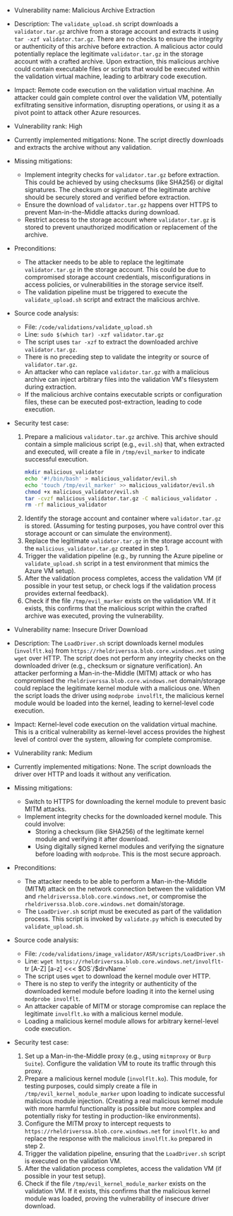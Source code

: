 - Vulnerability name: Malicious Archive Extraction
- Description: The `validate_upload.sh` script downloads a `validator.tar.gz` archive from a storage account and extracts it using `tar -xzf validator.tar.gz`. There are no checks to ensure the integrity or authenticity of this archive before extraction. A malicious actor could potentially replace the legitimate `validator.tar.gz` in the storage account with a crafted archive. Upon extraction, this malicious archive could contain executable files or scripts that would be executed within the validation virtual machine, leading to arbitrary code execution.
- Impact: Remote code execution on the validation virtual machine. An attacker could gain complete control over the validation VM, potentially exfiltrating sensitive information, disrupting operations, or using it as a pivot point to attack other Azure resources.
- Vulnerability rank: High
- Currently implemented mitigations: None. The script directly downloads and extracts the archive without any validation.
- Missing mitigations:
    - Implement integrity checks for `validator.tar.gz` before extraction. This could be achieved by using checksums (like SHA256) or digital signatures. The checksum or signature of the legitimate archive should be securely stored and verified before extraction.
    - Ensure the download of `validator.tar.gz` happens over HTTPS to prevent Man-in-the-Middle attacks during download.
    - Restrict access to the storage account where `validator.tar.gz` is stored to prevent unauthorized modification or replacement of the archive.
- Preconditions:
    - The attacker needs to be able to replace the legitimate `validator.tar.gz` in the storage account. This could be due to compromised storage account credentials, misconfigurations in access policies, or vulnerabilities in the storage service itself.
    - The validation pipeline must be triggered to execute the `validate_upload.sh` script and extract the malicious archive.
- Source code analysis:
    - File: `/code/validations/validate_upload.sh`
    - Line: `sudo $(which tar) -xzf validator.tar.gz`
    - The script uses `tar -xzf` to extract the downloaded archive `validator.tar.gz`.
    - There is no preceding step to validate the integrity or source of `validator.tar.gz`.
    - An attacker who can replace `validator.tar.gz` with a malicious archive can inject arbitrary files into the validation VM's filesystem during extraction.
    - If the malicious archive contains executable scripts or configuration files, these can be executed post-extraction, leading to code execution.
- Security test case:
    1.  Prepare a malicious `validator.tar.gz` archive. This archive should contain a simple malicious script (e.g., `evil.sh`) that, when extracted and executed, will create a file in `/tmp/evil_marker` to indicate successful execution.
        ```bash
        mkdir malicious_validator
        echo '#!/bin/bash' > malicious_validator/evil.sh
        echo 'touch /tmp/evil_marker' >> malicious_validator/evil.sh
        chmod +x malicious_validator/evil.sh
        tar -cvzf malicious_validator.tar.gz -C malicious_validator .
        rm -rf malicious_validator
        ```
    2.  Identify the storage account and container where `validator.tar.gz` is stored. (Assuming for testing purposes, you have control over this storage account or can simulate the environment).
    3.  Replace the legitimate `validator.tar.gz` in the storage account with the `malicious_validator.tar.gz` created in step 1.
    4.  Trigger the validation pipeline (e.g., by running the Azure pipeline or `validate_upload.sh` script in a test environment that mimics the Azure VM setup).
    5.  After the validation process completes, access the validation VM (if possible in your test setup, or check logs if the validation process provides external feedback).
    6.  Check if the file `/tmp/evil_marker` exists on the validation VM. If it exists, this confirms that the malicious script within the crafted archive was executed, proving the vulnerability.

- Vulnerability name: Insecure Driver Download
- Description: The `LoadDriver.sh` script downloads kernel modules (`involflt.ko`) from `https://rheldriverssa.blob.core.windows.net` using `wget` over HTTP. The script does not perform any integrity checks on the downloaded driver (e.g., checksum or signature verification). An attacker performing a Man-in-the-Middle (MITM) attack or who has compromised the `rheldriverssa.blob.core.windows.net` domain/storage could replace the legitimate kernel module with a malicious one. When the script loads the driver using `modprobe involflt`, the malicious kernel module would be loaded into the kernel, leading to kernel-level code execution.
- Impact: Kernel-level code execution on the validation virtual machine. This is a critical vulnerability as kernel-level access provides the highest level of control over the system, allowing for complete compromise.
- Vulnerability rank: Medium
- Currently implemented mitigations: None. The script downloads the driver over HTTP and loads it without any verification.
- Missing mitigations:
    - Switch to HTTPS for downloading the kernel module to prevent basic MITM attacks.
    - Implement integrity checks for the downloaded kernel module. This could involve:
        - Storing a checksum (like SHA256) of the legitimate kernel module and verifying it after download.
        - Using digitally signed kernel modules and verifying the signature before loading with `modprobe`. This is the most secure approach.
- Preconditions:
    - The attacker needs to be able to perform a Man-in-the-Middle (MITM) attack on the network connection between the validation VM and `rheldriverssa.blob.core.windows.net`, or compromise the `rheldriverssa.blob.core.windows.net` domain/storage.
    - The `LoadDriver.sh` script must be executed as part of the validation process. This script is invoked by `validate.py` which is executed by `validate_upload.sh`.
- Source code analysis:
    - File: `/code/validations/image_validator/ASR/scripts/LoadDriver.sh`
    - Line: `wget https://rheldriverssa.blob.core.windows.net/involflt-`tr [A-Z] [a-z] <<< $OS`/$drvName`
    - The script uses `wget` to download the kernel module over HTTP.
    - There is no step to verify the integrity or authenticity of the downloaded kernel module before loading it into the kernel using `modprobe involflt`.
    - An attacker capable of MITM or storage compromise can replace the legitimate `involflt.ko` with a malicious kernel module.
    - Loading a malicious kernel module allows for arbitrary kernel-level code execution.
- Security test case:
    1.  Set up a Man-in-the-Middle proxy (e.g., using `mitmproxy` or `Burp Suite`). Configure the validation VM to route its traffic through this proxy.
    2.  Prepare a malicious kernel module (`involflt.ko`). This module, for testing purposes, could simply create a file in `/tmp/evil_kernel_module_marker` upon loading to indicate successful malicious module injection. (Creating a real malicious kernel module with more harmful functionality is possible but more complex and potentially risky for testing in production-like environments).
    3.  Configure the MITM proxy to intercept requests to `https://rheldriverssa.blob.core.windows.net` for `involflt.ko` and replace the response with the malicious `involflt.ko` prepared in step 2.
    4.  Trigger the validation pipeline, ensuring that the `LoadDriver.sh` script is executed on the validation VM.
    5.  After the validation process completes, access the validation VM (if possible in your test setup).
    6.  Check if the file `/tmp/evil_kernel_module_marker` exists on the validation VM. If it exists, this confirms that the malicious kernel module was loaded, proving the vulnerability of insecure driver download.